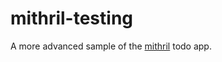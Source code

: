 # mithril-testing

A more advanced sample of the [mithril](https://lhorie.github.io/mithril) todo app.
